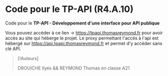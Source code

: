 # Code pour le TP-API (R4.A.10)

Code pour le **TP-API - Développement d'une interface pour API publique**

Vous pouvez accéder à ce lien -> https://tpapi.thomasreymond.fr pour avoir accès au site qui héberge le projet.
Le proxy permettant l'accés à l'api est hébergé sur https://api.tpapi.thomasreymond.fr et permet d'y accéder sans clé API.

> [!Auteurs]
>
> DROUICHE Ilyés && REYMOND Thomas en classe A21